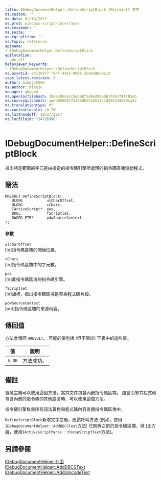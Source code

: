 ```yaml
---
title: IDebugDocumentHelper::DefineScriptBlock |Microsoft 文件
ms.custom: ''
ms.date: 01/18/2017
ms.prod: windows-script-interfaces
ms.reviewer: ''
ms.suite: ''
ms.tgt_pltfrm: ''
ms.topic: reference
apiname:
- IDebugDocumentHelper.DefineScriptBlock
apilocation:
- pdm.dll
helpviewer_keywords:
- IDebugDocumentHelper::DefineScriptBlock
ms.assetid: e4120377-f04f-44b1-950b-2beba06c9c12
caps.latest.revision: 8
author: mikejo5000
ms.author: mikejo
manager: ghogen
ms.openlocfilehash: 3b6ec86dacc2e3a8f3d9e28a6db744b778ff01eb
ms.sourcegitcommit: aadb9588877418b8b55a5612c1d3842d4520ca4c
ms.translationtype: MT
ms.contentlocale: zh-TW
ms.lasthandoff: 10/27/2017
ms.locfileid: "24726998"
---
```

# <a name="idebugdocumenthelperdefinescriptblock"></a>IDebugDocumentHelper::DefineScriptBlock
指出特定範圍的字元是由指定的指令碼引擎所處理的指令碼區塊協助程式。  
  
## <a name="syntax"></a>語法  
  
```  
HRESULT DefineScriptBlock(  
   ULONG           ulCharOffset,  
   ULONG           cChars,  
   IActiveScript*  pas,  
   BOOL            fScriptlet,  
   DWORD_PTR*      pdwSourceContext  
);  
```  
  
#### <a name="parameters"></a>參數  
 `ulCharOffset`  
 [in]指令碼區塊的開始位置。  
  
 `cChars`  
 [in]指令碼區塊中的字元數。  
  
 `pas`  
 [in]此指令碼區塊的指令碼引擎。  
  
 `fScriptlet`  
 [in]旗標，指出指令碼區塊是否為程式碼片段。  
  
 `pdwSourceContext`  
 [out]指令碼區塊的來源內容。  
  
## <a name="return-value"></a>傳回值  
 方法會傳回 `HRESULT`。 可能的值包括 (但不限於) 下表中的這些值。  
  
|值|說明|  
|-----------|-----------------|  
|`S_OK`|方法成功。|  
  
## <a name="remarks"></a>備註  
 智慧主機可以使用這個方法，當其文件包含內嵌指令碼區塊。 語言引擎其程式碼包含內嵌的指令碼的其他語言時，可以使用這個方法。  
  
 指令碼引擎負責所有語法著色和程式碼內容查閱指令碼區塊中。  
  
 `DefineScriptBlock`新增文字之後，應該呼叫方法 (例如，使用`IDebugDocumentHelper::AddDBCSText`方法) 已剖析之前的指令碼區塊，但 (比方說，使用`IActiveScriptParse ::ParseScriptText`方法)。  
  
## <a name="see-also"></a>另請參閱  
 [IDebugDocumentHelper 介面](../../winscript/reference/idebugdocumenthelper-interface.md)   
 [IDebugDocumentHelper::AddDBCSText](../../winscript/reference/idebugdocumenthelper-adddbcstext.md)   
 [IDebugDocumentHelper::AddUnicodeText](../../winscript/reference/idebugdocumenthelper-addunicodetext.md)